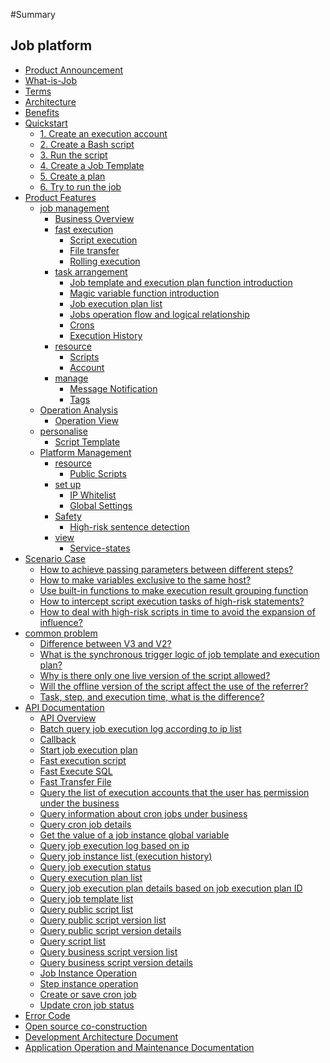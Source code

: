 #Summary

## Job platform
* [Product Announcement](https://bk.tencent.com/s-mart/community/question/4147)
* [What-is-Job](UserGuide/Introduction/What-is-Job.md)
* [Terms](UserGuide/Introduction/Terms.md)
* [Architecture](UserGuide/Introduction/Architecture.md)
* [Benefits](UserGuide/Introduction/Benefits.md)
* [Quickstart]()
     * [1. Create an execution account](UserGuide/Quick-Starts/1.Create-system-account.md)
     * [2. Create a Bash script](UserGuide/Quick-Starts/2.Create-a-Bash-script.md)
     * [3. Run the script](UserGuide/Quick-Starts/3.Try-to-run-the-script.md)
     * [4. Create a Job Template](UserGuide/Quick-Starts/4.Create-a-Job-template.md)
     * [5. Create a plan](UserGuide/Quick-Starts/5.Create-a-plan-under-Job-template.md)
     * [6. Try to run the job](UserGuide/Quick-Starts/6.Try-to-run-the-Job-plan.md)
* [Product Features]()
     * [job management]()
         * [Business Overview](UserGuide/Features/Home.md)
         * [fast execution]()
             * [Script execution](UserGuide/Features/One-time-script-exec.md)
             * [File transfer](UserGuide/Features/One-time-file-transfer.md)
             * [Rolling execution](UserGuide/Features/Rolling-execute.md)
         * [task arrangement]()
             * [Job template and execution plan function introduction](UserGuide/Features/Jobs.md)
             * [Magic variable function introduction](UserGuide/Features/Magic-vars.md)
             * [Job execution plan list](UserGuide/Features/Job-plans.md)
             * [Jobs operation flow and logical relationship](UserGuide/Features/Jobs-operation-flow-and-logical-relationship.md)
             * [Crons](UserGuide/Features/Crons.md)
             * [Execution History](UserGuide/Features/History.md)
         * [resource]()
             * [Scripts](UserGuide/Features/Scripts.md)
             * [Account](UserGuide/Features/Accounts.md)
         * [manage]()
             * [Message Notification](UserGuide/Features/Notification.md)
             * [Tags](UserGuide/Features/Tags-management.md)
     * [Operation Analysis]()
         * [Operation View](UserGuide/Features/Dashboard.md)
     * [personalise]()
         * [Script Template](UserGuide/Features/Script-template.md)
     * [Platform Management]()
         * [resource]()
             * [Public Scripts](UserGuide/Features/Public-Scripts.md)
         * [set up]()
             * [IP Whitelist](UserGuide/Features/IP-white_list.md)
             * [Global Settings](UserGuide/Features/Settings.md)
         * [Safety]()
             * [High-risk sentence detection](UserGuide/Features/High-risk-grammar.md)
         * [view]()
             * [Service-states](UserGuide/Features/Service-states.md)
* [Scenario Case]()
     * [How to achieve passing parameters between different steps? ](UserGuide/Best-Practices/How-to-pass-params-through-steps.md)
     * [How to make variables exclusive to the same host? ](UserGuide/Best-Practices/How-to-make-same-host-have-its-own-namespace.md)
     * [Use built-in functions to make execution result grouping function](UserGuide/Best-Practices/Use-built-in-functions-to-make-exec-result-grouping.md)
     * [How to intercept script execution tasks of high-risk statements? ](UserGuide/Best-Practices/How-to-block-high-risk-script-execution.md)
     * [How to deal with high-risk scripts in time to avoid the expansion of influence? ](UserGuide/Best-Practices/How-to-stop-the-spread-of-the-problem-script-immediately.md)
* [common problem]()
     * [Difference between V3 and V2? ](UserGuide/FAQs/Whats-the-diffrent-between-v2-and-v3.md)
     * [What is the synchronous trigger logic of job template and execution plan? ](UserGuide/FAQs/what-changes-will-cause-plan-outofsync-with-template.md)
     * [Why is there only one live version of the script allowed? ](UserGuide/FAQs/why-script-only-allow-one-online-version.md)
     * [Will the offline version of the script affect the use of the referrer? ](UserGuide/FAQs/will-script-ver-offline-affect-the-use-of-reference-plan.md)
     * [Task, step, and execution time, what is the difference? ](UserGuide/FAQs/Whats-the-difference-of-duration-between-task-step-and-execution.md)
* [API Documentation]()
     * [API Overview](APIDocs/README.md)
     * [Batch query job execution log according to ip list](APIDocs/zh_hans/batch_get_job_instance_ip_log.md)
     * [Callback](APIDocs/zh_hans/callback_protocol.md)
     * [Start job execution plan](APIDocs/zh_hans/execute_job_plan.md)
     * [Fast execution script](APIDocs/zh_hans/fast_execute_script.md)
     * [Fast Execute SQL](APIDocs/zh_hans/fast_execute_sql.md)
     * [Fast Transfer File](APIDocs/zh_hans/fast_transfer_file.md)
     * [Query the list of execution accounts that the user has permission under the business](APIDocs/zh_hans/get_account_list.md)
     * [Query information about cron jobs under business](APIDocs/zh_hans/get_cron_list.md)
     * [Query cron job details](APIDocs/zh_hans/get_cron_detail.md)
     * [Get the value of a job instance global variable](APIDocs/zh_hans/get_job_instance_global_var_value.md)
     * [Query job execution log based on ip](APIDocs/zh_hans/get_job_instance_ip_log.md)
     * [Query job instance list (execution history)](APIDocs/zh_hans/get_job_instance_list.md)
     * [Query job execution status](APIDocs/zh_hans/get_job_instance_status.md)
     * [Query execution plan list](APIDocs/zh_hans/get_job_plan_list.md)
     * [Query job execution plan details based on job execution plan ID](APIDocs/zh_hans/get_job_plan_detail.md)
     * [Query job template list](APIDocs/zh_hans/get_job_template_list.md)
     * [Query public script list](APIDocs/zh_hans/get_public_script_list.md)
     * [Query public script version list](APIDocs/zh_hans/get_public_script_version_list.md)
     * [Query public script version details](APIDocs/zh_hans/get_public_script_version_detail.md)
     * [Query script list](APIDocs/zh_hans/get_script_list.md)
     * [Query business script version list](APIDocs/zh_hans/get_script_version_list.md)
     * [Query business script version details](APIDocs/zh_hans/get_script_version_detail.md)
     * [Job Instance Operation](APIDocs/zh_hans/operate_job_instance.md)
     * [Step instance operation](APIDocs/zh_hans/operate_step_instance.md)
     * [Create or save cron job](APIDocs/zh_hans/save_cron.md)
     * [Update cron job status](APIDocs/zh_hans/update_cron_status.md)
* [Error Code](../ErrorCode/job.md)
* [Open source co-construction](https://github.com/TencentBlueKing/bk-job)
* [Development Architecture Document](Architecture/SUMMARY.md)
* [Application Operation and Maintenance Documentation](Operation/SUMMARY.md)